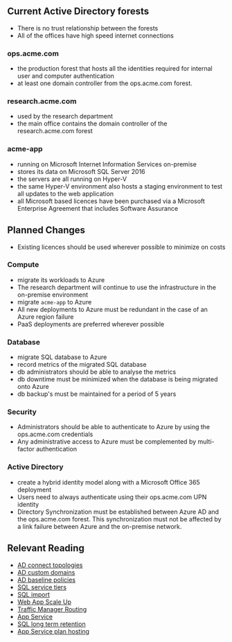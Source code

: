 
## Current Active Directory forests
- There is no trust relationship between the forests
- All of the offices have high speed internet connections

### ops.acme.com 
- the production forest that hosts all the identities required for internal user and computer authentication
- at least one domain controller from the ops.acme.com forest.

### research.acme.com
- used by the research department
- the main office contains the domain controller of the research.acme.com forest

### acme-app
- running on Microsoft Internet Information Services on-premise
- stores its data on Microsoft SQL Server 2016
- the servers are all running on Hyper-V
- the same Hyper-V environment also hosts a staging environment to test all updates to the web application
- all Microsoft based licences have been purchased via a Microsoft Enterprise Agreement that includes Software Assurance

## Planned Changes
- Existing licences should be used wherever possible to minimize on costs

### Compute
- migrate its workloads to Azure
- The research department will continue to use the infrastructure in the on-premise environment
- migrate `acme-app` to Azure
- All new deployments to Azure must be redundant in the case of an Azure region failure
- PaaS deployments are preferred wherever possible

### Database
- migrate SQL database to Azure
- record metrics of the migrated SQL database
- db administrators should be able to analyse the metrics 
- db downtime must be minimized when the database is being migrated onto Azure
- db backup's must be maintained for a period of 5 years

### Security
- Administrators should be able to authenticate to Azure by using the ops.acme.com credentials
- Any administrative access to Azure must be complemented by multi-factor authentication

### Active Directory
- create a hybrid identity model along with a Microsoft Office 365 deployment
- Users need to always authenticate using their ops.acme.com UPN identity
- Directory Synchronization must be established between Azure AD and the ops.acme.com forest. This synchronization must not be affected by a link failure between Azure and the on-premise network.


## Relevant Reading
- [AD connect topologies](https://docs.microsoft.com/en-us/azure/active-directory/hybrid/plan-connect-topologies)
- [AD custom domains](https://docs.microsoft.com/en-us/azure/active-directory/fundamentals/add-custom-domain)
- [AD baseline policies](https://docs.microsoft.com/en-us/azure/active-directory/conditional-access/concept-baseline-protection)
- [SQL service tiers](https://docs.microsoft.com/en-us/azure/sql-database/sql-database-service-tiers-vcore?tabs=azure-portal)
- [SQL import](https://docs.microsoft.com/en-us/azure/sql-database/sql-database-import?tabs=azure-powershell)
- [Web App Scale Up](https://docs.microsoft.com/en-us/azure/app-service/manage-scale-up)
- [Traffic Manager Routing](https://docs.microsoft.com/en-us/azure/traffic-manager/traffic-manager-routing-methods#priority)
- [App Service](https://docs.microsoft.com/en-us/azure/app-service/)
- [SQL long term retention](https://docs.microsoft.com/en-us/azure/sql-database/sql-database-long-term-retention)
- [App Service plan hosting](https://docs.microsoft.com/en-us/azure/app-service/overview-hosting-plans)